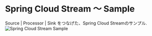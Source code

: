 # Spring Cloud Stream 〜 Sample
Source | Processor | Sink をつなげた、Spring Cloud Streamのサンプル.
![Spring Cloud Stream Sample](https://github.com/starlight-storm/Spring-Cloud-Stream-Sample/blob/image/HWE.jpg)
